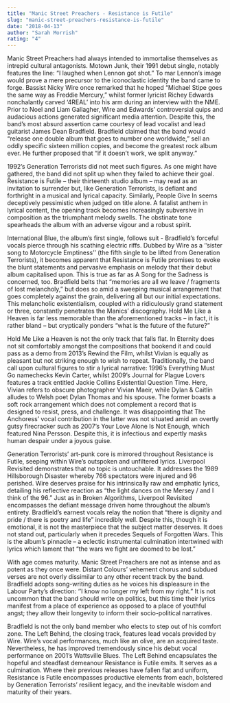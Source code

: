 ```yaml
---
title: "Manic Street Preachers - Resistance is Futile"
slug: "manic-street-preachers-resistance-is-futile"
date: "2018-04-13"
author: "Sarah Morrish"
rating: "4"
---
```


Manic Street Preachers had always intended to immortalise themselves as intrepid cultural antagonists. Motown Junk, their 1991 debut single, notably features the line: “I laughed when Lennon got shot.” To mar Lennon’s image would prove a mere precursor to the iconoclastic identity the band came to forge. Bassist Nicky Wire once remarked that he hoped “Michael Stipe goes the same way as Freddie Mercury,” whilst former lyricist Richey Edwards nonchalantly carved ‘4REAL’ into his arm during an interview with the NME. Prior to Noel and Liam Gallagher, Wire and Edwards’ controversial quips and audacious actions generated significant media attention. Despite this, the band’s most absurd assertion came courtesy of lead vocalist and lead guitarist James Dean Bradfield. Bradfield claimed that the band would “release one double album that goes to number one worldwide,” sell an oddly specific sixteen million copies, and become the greatest rock album ever. He further proposed that “if it doesn’t work, we split anyway.”

1992’s Generation Terrorists did not meet such figures. As one might have gathered, the band did not split up when they failed to achieve their goal. Resistance is Futile – their thirteenth studio album – may read as an invitation to surrender but, like Generation Terrorists, is defiant and forthright in a musical and lyrical capacity. Similarly, People Give In seems deceptively pessimistic when judged on title alone. A fatalist anthem in lyrical content, the opening track becomes increasingly subversive in composition as the triumphant melody swells. The obstinate tone spearheads the album with an adverse vigour and a robust spirit.

International Blue, the album’s first single, follows suit - Bradfield’s forceful vocals pierce through his scathing electric riffs. Dubbed by Wire as a ‘’sister song to Motorcycle Emptiness’’ (the fifth single to be lifted from Generation Terrorists), it becomes apparent that Resistance is Futile promises to evoke the blunt statements and pervasive emphasis on melody that their debut album capitalised upon. This is true as far as A Song for the Sadness is concerned, too. Bradfield belts that “memories are all we leave / fragments of lost melancholy,” but does so amid a sweeping musical arrangement that goes completely against the grain, delivering all but our initial expectations. This melancholic existentialism, coupled with a ridiculously grand statement or three, constantly penetrates the Manics’ discography. Hold Me Like a Heaven is far less memorable than the aforementioned tracks – in fact, it is rather bland – but cryptically ponders “what is the future of the future?”

Hold Me Like a Heaven is not the only track that falls flat. In Eternity does not sit comfortably amongst the compositions that bookend it and could pass as a demo from 2013’s Rewind the Film, whilst Vivian is equally as pleasant but not striking enough to wish to repeat. Traditionally, the band call upon cultural figures to stir a lyrical narrative: 1996’s Everything Must Go namechecks Kevin Carter, whilst 2009’s Journal for Plague Lovers features a track entitled Jackie Collins Existential Question Time. Here, Vivian refers to obscure photographer Vivian Maeir, while Dylan & Caitlin alludes to Welsh poet Dylan Thomas and his spouse. The former boasts a soft rock arrangement which does not complement a record that is designed to resist, press, and challenge. It was disappointing that The Anchoress’ vocal contribution in the latter was not situated amid an overtly gutsy firecracker such as 2007’s Your Love Alone Is Not Enough, which featured Nina Persson. Despite this, it is infectious and expertly masks human despair under a joyous guise.

Generation Terrorists’ art-punk core is mirrored throughout Resistance is Futile, seeping within Wire’s outspoken and unfiltered lyrics. Liverpool Revisited demonstrates that no topic is untouchable. It addresses the 1989 Hillsborough Disaster whereby 766 spectators were injured and 96 perished. Wire deserves praise for his intrinsically raw and emphatic lyrics, detailing his reflective reaction as “the light dances on the Mersey / and I think of the 96.” Just as in Broken Algorithms, Liverpool Revisited encompasses the defiant message driven home throughout the album’s entirety. Bradfield’s earnest vocals relay the notion that “there is dignity and pride / there is poetry and life” incredibly well. Despite this, though it is emotional, it is not the masterpiece that the subject matter deserves. It does not stand out, particularly when it precedes Sequels of Forgotten Wars. This is the album’s pinnacle – a eclectic instrumental culmination intertwined with lyrics which lament that “the wars we fight are doomed to be lost.”

With age comes maturity. Manic Street Preachers are not as intense and as potent as they once were. Distant Colours’ vehement chorus and subdued verses are not overly dissimilar to any other recent track by the band. Bradfield adopts song-writing duties as he voices his displeasure in the Labour Party’s direction: ‘’I know no longer my left from my right.” It is not uncommon that the band should write on politics, but this time their lyrics manifest from a place of experience as opposed to a place of youthful angst; they allow their longevity to inform their socio-political narratives.

Bradfield is not the only band member who elects to step out of his comfort zone. The Left Behind, the closing track, features lead vocals provided by Wire. Wire’s vocal performances, much like an olive, are an acquired taste. Nevertheless, he has improved tremendously since his debut vocal performance on 2001’s Wattsville Blues. The Left Behind encapsulates the hopeful and steadfast demeanour Resistance is Futile emits. It serves as a culmination. Where their previous releases have fallen flat and uniform, Resistance is Futile encompasses productive elements from each, bolstered by Generation Terrorists’ resilient legacy, and the inevitable wisdom and maturity of their years.
